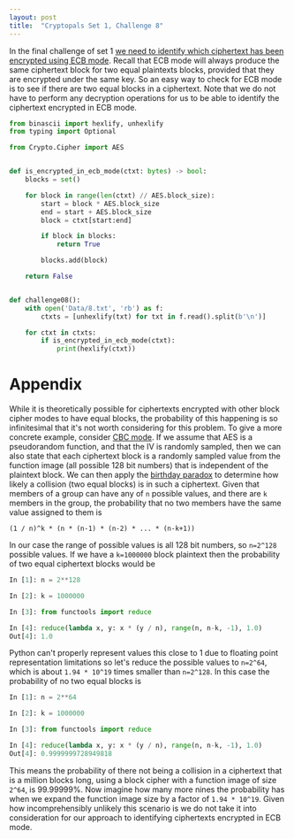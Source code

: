 ```yaml
---
layout: post
title:  "Cryptopals Set 1, Challenge 8"
---
```


In the final challenge of set 1 
[we need to identify which ciphertext has been encrypted using ECB mode](https://cryptopals.com/sets/1/challenges/8). Recall that ECB mode will always
produce the same ciphertext block for two equal plaintexts blocks, 
provided that they are encrypted under the same key. So an easy way to check
for ECB mode is to see if there are two equal blocks in a ciphertext. Note
that we do not have to perform any decryption operations for us to be able
to identify the ciphertext encrypted in ECB mode.

```python
from binascii import hexlify, unhexlify
from typing import Optional

from Crypto.Cipher import AES


def is_encrypted_in_ecb_mode(ctxt: bytes) -> bool:
    blocks = set()

    for block in range(len(ctxt) // AES.block_size):
        start = block * AES.block_size
        end = start + AES.block_size
        block = ctxt[start:end]

        if block in blocks:
            return True

        blocks.add(block)

    return False


def challenge08():
    with open('Data/8.txt', 'rb') as f:
        ctxts = [unhexlify(txt) for txt in f.read().split(b'\n')]

    for ctxt in ctxts:
        if is_encrypted_in_ecb_mode(ctxt):
            print(hexlify(ctxt))
```

# Appendix

While it is theoretically possible for ciphertexts encrypted with other block
cipher modes to have equal blocks, the probability of this happening is
so infinitesimal that it's not worth considering for this problem. To give a
more concrete example, consider
[CBC mode](https://en.wikipedia.org/wiki/Block_cipher_mode_of_operation#Cipher_block_chaining_(CBC)).
If we assume that AES is a pseudorandom function, and that the IV is randomly
sampled, then we can also state that each ciphertext block is a randomly
sampled value from the function image (all possible 128 bit numbers) that is
independent of the plaintext block. We can then apply the 
[birthday paradox](https://en.wikipedia.org/wiki/Birthday_problem)
to determine how likely a collision (two equal blocks) is in such a ciphertext.
Given that members of a group can have any of `n` possible values, and there are
`k` members in the group, the probability that no two members have the same
value assigned to them is
```
(1 / n)^k * (n * (n-1) * (n-2) * ... * (n-k+1))
```
In our case the range of possible values is all 128 bit numbers, so `n=2^128`
possible values. If we have a `k=1000000` block plaintext then the probability of
two equal ciphertext blocks would be
```python
In [1]: n = 2**128

In [2]: k = 1000000

In [3]: from functools import reduce

In [4]: reduce(lambda x, y: x * (y / n), range(n, n-k, -1), 1.0)
Out[4]: 1.0
```
Python can't properly represent values this close to 1 due to floating point
representation limitations so let's reduce the possible values to `n=2^64`, which 
is about `1.94 * 10^19` times smaller than `n=2^128`. In this case the 
probability of no two equal blocks is
```python
In [1]: n = 2**64

In [2]: k = 1000000

In [3]: from functools import reduce

In [4]: reduce(lambda x, y: x * (y / n), range(n, n-k, -1), 1.0)
Out[4]: 0.9999999728949818
```
This means the probability of there not being a collision in a ciphertext that
is a million blocks long, using a block cipher with a function image of size `2^64`,
is 99.99999%. Now imagine how many more nines the probability has when we expand
the function image size by a factor of `1.94 * 10^19`. Given how incomprehensibly
unlikely this scenario is we do not take it into consideration for our approach
to identifying ciphertexts encrypted in ECB mode.
